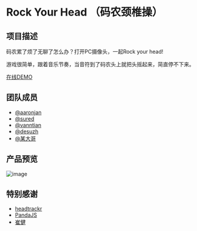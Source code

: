 # Rock Your Head （码农颈椎操）

## 项目描述
码农累了烦了无聊了怎么办？打开PC摄像头，一起Rock your head!

游戏很简单，跟着音乐节奏，当音符到了码农头上就把头摇起来，简直停不下来。

[在线DEMO](http://aaronjan.github.io/rock-your-head/)

## 团队成员
* [@aaronjan](https://github.com/AaronJan)
* [@sured](https://github.com/sured)
* [@vanntian](https://github.com/vanntian)
* [@desuzh](https://github.com/desuzh)
* [@某大哥](http://www.baidu.com)

## 产品预览
![image](http://aaronjan.github.io/rock-your-head/screenshot.jpg)

## 特别感谢

* [headtrackr](https://github.com/auduno/headtrackr)
* [PandaJS](https://github.com/ekelokorpi/panda.js-engine)
* [崔健](https://www.baidu.com/s?wd=崔健)